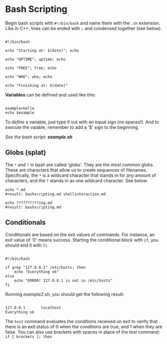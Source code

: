 Bash Scripting
==============

Begin bash scripts with `#!/bin/bash` and name them with the `.sh` extension. 
Like in C++, lines can be ended with `;` and condensed together (see below).


```console

#!/bin/bash

echo "Starting at: $(date)"; echo 

echo "UPTIME"; uptime; echo

echo "FREE"; free; echo

echo "WHO"; who; echo 

echo "Finishing at: $(date)"

```

**Variables** can be defined and used like this:

```console

example=hello
echo $example

```

To *define* a variable, just type it out with an equal sign (no spaces!). And to *execute* the vaiable, remember to add a '$' sign to the beginning.

*See the bash script:* ***example.sh***


## Globs (splat)

The `*` and `?` in bash are called 'globs'. They are the *most common* globs. These are characters that allow us to create sequences of filenames.
Specifically, the `*` is a wildcard character that stands in for any amount of characters, and the `?` stands in as one wildcard character. See below.

```console
echo *.md
#result: bashscripting.md shellinteraction.md

echo ??????????ing.md
#result: bashscripting.md

```

## Conditionals

Conditionals are based on the exit values of commands. For instance, an exit value of '0' means success. Starting the conditional block with `if`, you should end it with `fi`


```console

#!/bin/bash

if grep "127.0.0.1" /etc/hosts; then
	echo "Everything ok"
else
	echo "ERROR! 127.0.0.1 is not in /etc/hosts"
fi

```

Running *example2.sh*, you should get the following result:

```console

127.0.0.1       localhost
Everything ok

```

The `test` command evaluates the conditions received on exit to verify that there is an exit status of 0 when the conditions are true, and 1 when they are false. You can also use brackets with spaces in place of the *test* command: `if [ brackets ]; then`
